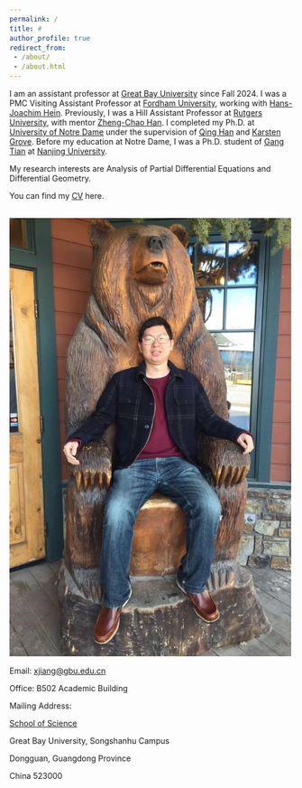```yaml
---
permalink: /
title: #
author_profile: true
redirect_from:
 - /about/
 - /about.html
---
```


I am an assistant professor at [Great Bay University](https://www.gbu.edu.cn/detail/article/1051) since Fall 2024. I was a PMC Visiting Assistant Professor at [Fordham University](https://www.fordham.edu/academics/departments/mathematics/), working with [Hans-Joachim Hein](https://www.uni-muenster.de/FB10/Service/show_perspage.shtml?id=1521). Previously, I was a Hill Assistant Professor at [Rutgers University](https://www.math.rutgers.edu/), with mentor [Zheng-Chao Han](https://www.math.rutgers.edu/component/comprofiler/userprofile/zchan?Itemid=711). I completed my Ph.D. at [University of Notre Dame](https://math.nd.edu/) under the supervision of [Qing Han](https://math.nd.edu/) and [Karsten Grove](https://math.nd.edu/people/faculty/karsten-grove/). Before my education at Notre Dame, I was a Ph.D. student of [Gang Tian](https://www.math.princeton.edu/people/gang-tian) at [Nanjing University](https://www.nju.edu.cn/).

My research interests are Analysis of Partial Differential Equations and Differential Geometry. 

You can find my [CV](../assets/CV.pdf) here.

<br/><img src='/images/pic1.jpg' width = '500'>


Email: [xjiang@gbu.edu.cn](xjiang@gbu.edu.cn)

Office: B502 Academic Building

Mailing Address:

[School of Science](https://www.gbu.edu.cn/menu/86)

Great Bay University, Songshanhu Campus

Dongguan, Guangdong Province

China 523000
